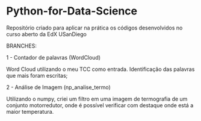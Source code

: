 # Python-for-Data-Science

Repositório criado para aplicar na prática os códigos desenvolvidos no curso aberto da EdX USanDiego

BRANCHES:

1 - Contador de palavras (WordCloud)

Word Cloud utilizando o meu TCC como entrada. Identificação das palavras que mais foram escritas;

2 - Análise de Imagem (np_analise_termo)

Utilizando o numpy, criei um filtro em uma imagem de termografia de um conjunto motorredutor, onde é possível verificar
com destaque onde está a maior temperatura.

